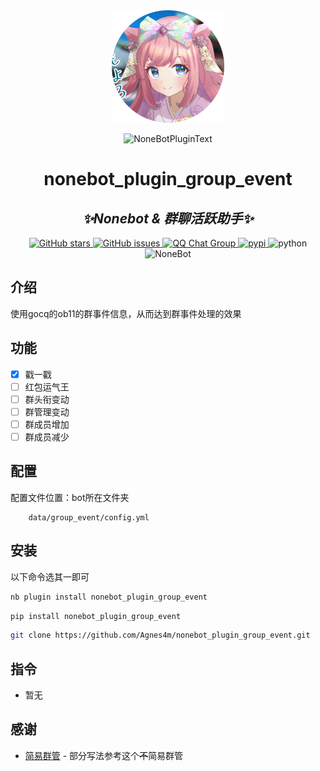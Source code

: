 <div align="center">

<img src="https://raw.githubusercontent.com/Agnes4m/nonebot_plugin_l4d2_server/main/image/logo.png" width="180" height="180"  alt="AgnesDigitalLogo">
                <br>
<p><img src="https://s2.loli.net/2022/06/16/xsVUGRrkbn1ljTD.png" width="240" alt="NoneBotPluginText"></p>
</div>

<div align="center">

# nonebot_plugin_group_event

## _✨Nonebot & 群聊活跃助手✨_

<a href="https://github.com/Agnes4m/nonebot_plugin_group_event/stargazers">
<img alt="GitHub stars" src="https://img.shields.io/github/stars/Agnes4m/nonebot_plugin_group_event" alt="stars">
</a>

<a href="https://github.com/Agnes4m/nonebot_plugin_group_event/issues">
<img alt="GitHub issues" src="https://img.shields.io/github/issues/Agnes4m/nonebot_plugin_group_event" alt="issues">
</a>

<a href="https://jq.qq.com/?_wv=1027&k=HdjoCcAe">
        <img src="https://img.shields.io/badge/QQ%E7%BE%A4-399365126-orange?style=flat-square" alt="QQ Chat Group">
</a>

<a href="https://pypi.python.org/pypi/nonebot_plugin_group_event">
        <img src="https://img.shields.io/pypi/v/nonebot_plugin_group_event.svg" alt="pypi">

</a>

<img src="https://img.shields.io/badge/python-3.9+-blue.svg" alt="python">
    <img src="https://img.shields.io/badge/nonebot-2.0.0-red.svg" alt="NoneBot">

</div>

## 介绍

使用gocq的ob11的群事件信息，从而达到群事件处理的效果

## 功能

- [x] 戳一戳
- [ ] 红包运气王
- [ ] 群头衔变动
- [ ] 群管理变动
- [ ] 群成员增加
- [ ] 群成员减少

## 配置

配置文件位置：bot所在文件夹

        data/group_event/config.yml

## 安装

以下命令选其一即可

```sh
nb plugin install nonebot_plugin_group_event
```
```sh
pip install nonebot_plugin_group_event
```
```sh
git clone https://github.com/Agnes4m/nonebot_plugin_group_event.git
```

## 指令

- 暂无

## 感谢

- [简易群管](https://github.com/yzyyz1387/nonebot_plugin_admin) - 部分写法参考这个~~不~~简易群管